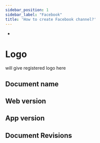 ```yaml
---
sidebar_position: 1
sidebar_label: "Facebook"
title: 'How to create Facebook channel?'
---
```


-    
# Logo
will give registered logo here
## Document name 
## Web version
## App version
## Document Revisions